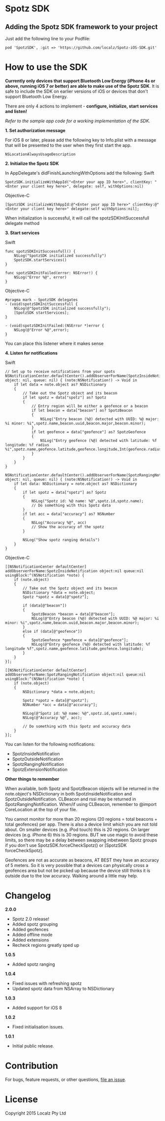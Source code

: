 Spotz SDK
==========

## Adding the Spotz SDK framework to your project

Just add the following line to your Podfile:
```
pod 'SpotzSDK', :git => 'https://github.com/localz/Spotz-iOS-SDK.git'
```

How to use the SDK
==================

**Currently only devices that support Bluetooth Low Energy (iPhone 4s or above, running iOS 7 or better) are able to make use of the Spotz SDK**. It is safe to include the SDK on earlier versions of iOS or devices that don't support Bluetooth Low Energy. 

There are only 4 actions to implement - **configure, initialize, start services and listen!**

*Refer to the sample app code for a working implementation of the SDK.*


**1. Set authorization message**

For iOS 8 or later, please add the following key to Info.plist with a message that will be presented to the user when they first start the app.
```
NSLocationAlwaysUsageDescription
```

**2. Initialize the Spotz SDK**

In AppDelegate's didFinishLaunchingWithOptions add the following:
Swift
```
SpotzSDK.initializeWithAppId("<Enter your app ID here>", clientKey: "<Enter your client key here>", delegate: self, withOptions:nil)
```

Objective-C
```
[SpotzSDK initializeWithAppId:@"<Enter your app ID here>" clientKey:@"<Enter your client key here>" delegate:self withOptions:nil];
```

When initialization is successful, it will call the spotzSDKInitSuccessfull delegate method

**3. Start services**

Swift
```
func spotzSDKInitSuccessfull() {
    NSLog("SpotzSDK initialized successfully")
    SpotzSDK.startServices()
}

func spotzSDKInitFailed(error: NSError!) {
    NSLog("Error %@", error)
}
```

Objective-C
```
#pragma mark - SpotzSDK delegates
- (void)spotzSDKInitSuccessfull {
    NSLog(@"SpotzSDK initialized successfully");
    [SpotzSDK startServices];
}

- (void)spotzSDKInitFailed:(NSError *)error {
    NSLog(@"Error %@",error);
}
```

You can place this listener where it makes sense

**4. Listen for notifications**

Swift
```
// Set up to receive notifications from your spots
NSNotificationCenter.defaultCenter().addObserverForName(SpotzInsideNotification, object: nil, queue: nil) { (note:NSNotification!) -> Void in
    if let data = note.object as? NSDictionary
    {
        // Take out the Spotz object and its beacon
        if let spotz = data["spotz"] as? Spotz
        {
            // Entry region will be either a geofence or a beacon
            if let beacon = data["beacon"] as? SpotzBeacon
            {
                NSLog("Entry beacon (%@) detected with UUID: %@ major: %i minor: %i",spotz.name,beacon.uuid,beacon.major,beacon.minor);
            }
            if let geofence = data["geofence"] as? SpotzGeofence
            {
                NSLog("Entry geofence (%@) detected with latitude: %f longitude: %f radius %i",spotz.name,geofence.latitude,geofence.longitude,Int(geofence.radius));
            }
        }
    }
}

NSNotificationCenter.defaultCenter().addObserverForName(SpotzRangingNotification, object: nil, queue: nil) { (note:NSNotification!) -> Void in
    if let data: NSDictionary = note.object as? NSDictionary
    {
        if let spotz = data["spotz"] as? Spotz
        {
            NSLog("Spotz id: %@ name: %@",spotz.id,spotz.name);
            // Do something with this Spotz data
        }
        if let acc = data["accuracy"] as? NSNumber
        {
            NSLog("Accuracy %@", acc)
            // Show the accuracy of the spotz
        }
        
        NSLog("Show spotz ranging details")
    }
}
```

Objective-C
```
[[NSNotificationCenter defaultCenter] addObserverForName:SpotzInsideNotification object:nil queue:nil usingBlock:^(NSNotification *note) {
    if (note.object)
    {
        // Take out the Spotz object and its beacon
        NSDictionary *data = note.object;
        Spotz *spotz = data[@"spotz"];
        
        if (data[@"beacon"])
        {
            SpotzBeacon *beacon = data[@"beacon"];
            NSLog(@"Entry beacon (%@) detected with UUID: %@ major: %i minor: %i",spotz.name,beacon.uuid,beacon.major,beacon.minor);
        }
        else if (data[@"geofence"])
        {
            SpotzGeofence *geofence = data[@"geofence"];
            NSLog(@"Entry geofence (%@) detected with latitude: %f longitude %f",spotz.name,geofence.latitude,geofence.longitude);
        }
    }
}];

[[NSNotificationCenter defaultCenter] addObserverForName:SpotzRangingNotification object:nil queue:nil usingBlock:^(NSNotification *note) {
    if (note.object)
    {
        NSDictionary *data = note.object;
        
        Spotz *spotz = data[@"spotz"];
        NSNumber *acc = data[@"accuracy"];
        
        NSLog(@"Spotz id: %@ name: %@",spotz.id,spotz.name);
        NSLog(@"Accuracy %@", acc);

        // Do something with this Spotz and accuracy data
    }
}];
```

You can listen for the following notifications:

- SpotzInsideNotification
- SpotzOutsideNotification
- SpotzRangingNotification
- SpotzExtensionNotification

**Other things to remember**

When available, both Spotz and SpotzBeacon objects will be returned in the note.object's NSDictionary in both SpotzInsideNotification and SpotzOutsideNotification.
CLBeacon and rssi may be returned in SpotzRangingNotification.
When/if using CLBeacon, remember to @import CoreLocation at the top of your file.

You cannot monitor for more than 20 regions (20 regions = total beacons + total geofences) per app.
There is also a device limit which you are not told about. On smaller devices (e.g. iPod touch) this is 20 regions. On larger devices (e.g. iPhone 6) this is 30 regions.
BUT we use magic to avoid these limits, so there may be a delay between swapping inbetween Spotz groups if you don't use SpotzSDK.forceCheckSpotz() or [SpotzSDK forceCheckSpotz].

Geofences are not as accurate as beacons, AT BEST they have an accuracy of 5 meters.
So it is very possible that a devices can physically cross a geofences area but not be picked up because the device still thinks it is outside due to the low accuracy. Walking around a little may help.

Changelog
=========
**2.0.0**
* Spotz 2.0 release!
* Added spotz grouping
* Added geofences
* Added offline mode
* Added extensions
* Recheck regions greatly sped up

**1.0.5**
* Added spotz ranging

**1.0.4**
* Fixed issues with refreshing spotz
* Updated spotz data from NSArray to NSDictionary

**1.0.3**
* Added support for iOS 8

**1.0.2**
* Fixed initialisation issues.

**1.0.1**
* Initial public release.

Contribution
============
For bugs, feature requests, or other questions, [file an issue](https://github.com/localz/Spotz-iOS-SDK/issues/new).

License
=======
Copyright 2015 Localz Pty Ltd

